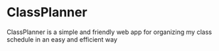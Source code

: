 # ClassPlanner

ClassPlanner is a simple and friendly web app for organizing my class schedule in an easy and efficient way
